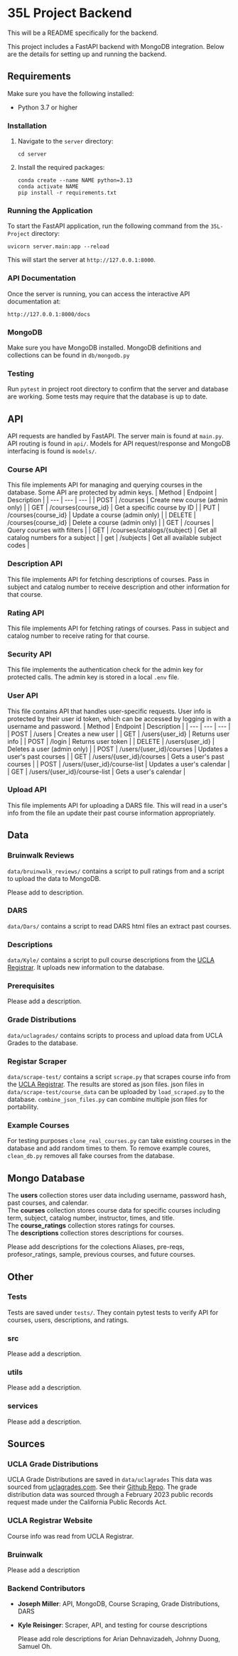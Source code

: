 # 35L Project Backend

This will be a README specifically for the backend.

This project includes a FastAPI backend with MongoDB integration. Below are the details for setting up and running the backend.

## Requirements

Make sure you have the following installed:

- Python 3.7 or higher

### Installation

1. Navigate to the `server` directory:
   ```
   cd server
   ```
2. Install the required packages:
   ```
   conda create --name NAME python=3.13
   conda activate NAME
   pip install -r requirements.txt
   ```

### Running the Application

To start the FastAPI application, run the following command from the `35L-Project` directory:

```
uvicorn server.main:app --reload
```

This will start the server at `http://127.0.0.1:8000`.

### API Documentation

Once the server is running, you can access the interactive API documentation at:

```
http://127.0.0.1:8000/docs
```

### MongoDB

Make sure you have MongoDB installed.
MongoDB definitions and collections can be found in `db/mongodb.py`

### Testing

Run `pytest` in project root directory to confirm that the server and database are working. Some tests may require that the database is up to date.

## API

API requests are handled by FastAPI. The server main is found at `main.py`. API routing is found in `api/`. Models for API request/response and MongoDB interfacing is found is `models/`.

### Course API

This file implements API for managing and querying courses in the database. Some API are protected by admin keys.
| Method | Endpoint | Description |
| --- | --- | --- |
| POST | /courses | Create new course (admin only) |
| GET | /courses{course_id} | Get a specific course by ID |
| PUT | /courses{course_id} | Update a course (admin only) |
| DELETE | /courses{course_id} | Delete a course (admin only) |
| GET | /courses | Query courses with filters |
| GET | /courses/catalogs/{subject} | Get all catalog numbers for a subject |
| get | /subjects | Get all available subject codes |

### Description API

This file implements API for fetching descriptions of courses.
Pass in subject and catalog number to receive description and other information for that course.

### Rating API

This file implements API for fetching ratings of courses. Pass in subject and catalog number to receive rating for that course.

### Security API

This file implements the authentication check for the admin key for protected calls. The admin key is stored in a local `.env` file.

### User API

This file contains API that handles user-specific requests. User info is protected by their user id token, which can be accessed by logging in with a username and password.
| Method | Endpoint | Description |
| --- | --- | --- |
| POST | /users | Creates a new user |
| GET | /users{user_id} | Returns user info |
| POST | /login | Returns user token |
| DELETE | /users{user_id} | Deletes a user (admin only) |
| POST | /users/{user_id}/courses | Updates a user's past courses |
| GET | /users/{user_id}/courses | Gets a user's past courses |
| POST | /users/{user_id}/course-list | Updates a user's calendar |
| GET | /users/{user_id}/course-list | Gets a user's calendar |

### Upload API

This file implements API for uploading a DARS file. This will read in a user's info from the file an update their past course information appropriately.

## Data

### Bruinwalk Reviews

`data/bruinwalk_reviews/` contains a script to pull ratings from and a script to upload the data to MongoDB.

Please add to description.

### DARS

`data/Dars/` contains a script to read DARS html files an extract past courses.

### Descriptions

`data/Kyle/` contains a script to pull course descriptions from the [UCLA Registrar](https://registrar.ucla.edu/academics/course-descriptions?). It uploads new information to the database.

### Prerequisites

Please add a description.

### Grade Distributions

`data/uclagrades/` contains scripts to process and upload data from UCLA Grades to the database.

### Registar Scraper

`data/scrape-test/` contains a script `scrape.py` that scrapes course info from the [UCLA Registrar](https://sa.ucla.edu/ro/public/soc/). The results are stored as json files. json files in `data/scrape-test/course_data` can be uploaded by `load_scraped.py` to the database. `combine_json_files.py` can combine multiple json files for portability.

### Example Courses

For testing purposes `clone_real_courses.py` can take existing courses in the database and add random times to them. To remove example coures, `clean_db.py` removes all fake courses from the database.

## Mongo Database

The **users** collection stores user data including username, password hash, past courses, and calendar.  
The **courses** collection stores course data for specific courses including term, subject, catalog number, instructor, times, and title.  
The **course_ratings** collection stores ratings for courses.  
The **descriptions** collection stores descriptions for courses.

Please add descriptions for the colections Aliases, pre-reqs, profesor_ratings, sample, previous courses, and future courses.

## Other

### Tests

Tests are saved under `tests/`. They contain pytest tests to verify API for courses, users, descriptions, and ratings.

### src

Please add a description.

### utils

Please add a description.

### services

Please add a description.

## Sources

### UCLA Grade Distributions

UCLA Grade Distributions are saved in `data/uclagrades`
This data was sourced from [uclagrades.com](https://www.uclagrades.com/). See their [Github Repo](https://github.com/nathanhleung/uclagrades.com/tree/main). The grade distribution data was sourced through a February 2023 public records request made under the California Public Records Act.

### UCLA Registrar Website

Course info was read from UCLA Registrar.

### Bruinwalk

Please add a description

### Backend Contributors

- **Joseph Miller**: API, MongoDB, Course Scraping, Grade Distributions, DARS
- **Kyle Reisinger**: Scraper, API, and testing for course descriptions

  Please add role descriptions for Arian Dehnavizadeh, Johnny Duong, Samuel Oh.

